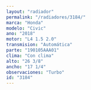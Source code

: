 ```yaml
---
layout: "radiador"
permalink: "/radiadores/3184/"
marca: "Honda"
modelo: "Civic"
ano: "2018"
motor: "L4 1.5 2.0"
transmision: "Automática"
parte: "190105AAA01"
clima: "Con clima"
alto: "26 3/8"
ancho: "17 1/4"
observaciones: "Turbo"
id: "3184"
---
```



